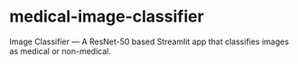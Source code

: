 # medical-image-classifier
Image Classifier — A ResNet-50 based Streamlit app that classifies images as medical or non-medical. 
